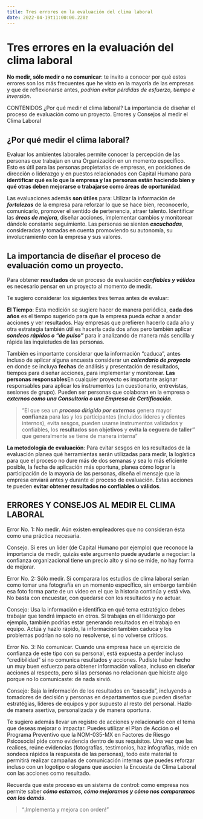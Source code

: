 ```yaml
---
title: Tres errores en la evaluación del clima laboral
date: 2022-04-19t11:00:00.220z
---
```

# Tres errores en la evaluación del clima laboral

**No medir, sólo medir o no comunicar**: te invito a conocer por qué estos errores son los más frecuentes que he visto en la mayoría de las empresas y que de reflexionarse antes, *podrían evitar pérdidas de esfuerzo, tiempo e inversión*.



CONTENIDOS
¿Por qué medir el clima laboral?
La importancia de diseñar el proceso de evaluación como un proyecto.
Errores y Consejos al medir el Clima Laboral

## ¿Por qué medir el clima laboral?

Evaluar los ambientes laborales permite conocer la percepción de las personas que trabajan en una Organización en un momento específico. Esto es útil para  las personas propietarias de empresas, en posiciones de dirección o liderazgo y en puestos relacionados con Capital Humano para **identificar qué es lo que la empresa y las personas están haciendo bien y qué otras deben mejorarse o trabajarse como áreas de oportunidad**.

Las evaluaciones además **son útiles** para:
Utilizar la información de ***fortalezas*** de la empresa para reforzar lo que se hace bien, reconocerlo, comunicarlo, promover el sentido de pertenencia, atraer talento. 
Identificar las ***áreas de mejora***, diseñar acciones, implementar cambios y monitorear dándole constante seguimiento.
Las personas se sienten ***escuchadas***, consideradas y tomadas en cuenta promoviendo su autonomía, su involucramiento con la empresa y sus valores.


## La importancia de diseñar el proceso de evaluación como un proyecto.

Para obtener **resultados** de un proceso de evaluación ***confiables y válidos*** es necesario pensar en un proyecto al momento de medir. 

Te sugiero considerar los siguientes tres temas antes de evaluar:

**El Tiempo**: Esta medición se sugiere hacer de manera periódica, **cada dos años** es el tiempo sugerido para que la empresa pueda echar a andar acciones y ver resultados. 
Hay empresas que prefieren hacerlo cada año y otra estrategia también útil  es hacerla cada dos años pero también aplicar ***sondeos rápidos o “de pulso”*** para ir analizando de manera más sencilla y rápida las inquietudes de las personas. 

También es importante considerar que la información “caduca”, antes incluso de aplicar alguna encuesta considerar un ***calendario de proyecto*** en donde se incluya **fechas** de análisis y presentación de resultados, tiempos para diseñar acciones, para implementar y monitorear. 
**Las personas responsables**En cualquier proyecto es importante asignar responsables para aplicar los instrumentos (un cuestionario, entrevistas, sesiones de grupo). Pueden ser personas que colaboran en la empresa o ***externos como una Consultoría o una Empresa de Certificación***. 

>  “El que sea un ***proceso dirigido por externos*** genera mayor **confianza** para las y los participantes (incluidos líderes y clientes internos), evita sesgos, pueden usarse instrumentos validados y confiables, los **resultados son objetivos** y **evita la ceguera de taller”** que generalmente se tiene de manera interna” 

**La metodología de evaluación**: Para evitar sesgos en los resultados de la evaluación planea qué herramientas serán utilizadas para medir, la logística para que el proceso no dure más de dos semanas y sea lo más eficiente posible,  la fecha de aplicación más oportuna, planea cómo lograr la participación de la mayoría de las personas, diseña el mensaje que la empresa enviará antes y durante el proceso de evaluación. Estas acciones te pueden **evitar obtener resultados no confiables o válidos**.  



## ERRORES Y CONSEJOS AL MEDIR EL CLIMA LABORAL


Error No. 1: No medir. Aún existen empleadores que no consideran ésta como una práctica necesaria.

Consejo. Si eres un líder (de Capital Humano por ejemplo) que reconoce la importancia de medir, quizás este argumento puede ayudarte a negociar:  la confianza organizacional tiene un precio alto y si no se mide, no hay forma de mejorar. 


Error No. 2: Sólo medir. Si comparara los estudios de clima laboral serían como tomar una fotografía en un momento específico, sin embargo también esa foto forma parte de un video en el que la historia continúa y está viva. No basta con encuestar, con quedarse con los resultados y no actuar.  

Consejo: Usa la información e identifica en qué tema estratégico debes trabajar que tendrá impacto en otros. Si trabajas en el liderazgo por ejemplo, también podrías estar generando resultados en el trabajo en equipo. 
Actúa y hazlo rápido, la información también caduca y los problemas podrían no solo no resolverse, si no volverse críticos. 


Error No. 3: No comunicar. Cuando una empresa hace un ejercicio de confianza de este tipo con su personal, está expuesta a perder incluso “credibilidad” si no comunica resultados y acciones. Pudiste haber hecho un muy buen esfuerzo para obtener información valiosa, incluso en diseñar acciones al respecto, pero si las personas no relacionan que hiciste algo porque no lo comunicaste: de nada sirvió.

Consejo: Baja la información de los resultados en “cascada”, incluyendo a tomadores de decisión y personas en departamentos que pueden diseñar estratégias, líderes de equipos y por supuesto al resto del personal. Hazlo de manera asertiva, personalizada y de manera oportuna. 

Te sugiero además llevar  un registro de acciones y relacionarlo  con el tema que deseas mejorar o impactar. Puedes utilizar el Plan de Acción o el Programa Preventivo que la NOM-035-MX en Factores de Riesgo Psicosocial  pide como evidencia dentro de sus requisitos. 
Una vez que las realices, reúne evidencias (fotografías, testimonios, haz infografías, mide en sondeos rápidos la respuesta de las personas), todo este material te permitirá realizar campañas de comunicación internas que puedes reforzar incluso con un logotipo o slogans que asocien la Encuesta de Clima Laboral con las acciones como resultado. 



Recuerda que este proceso es un sistema de control: como empresa nos permite saber ***cómo estamos, cómo mejoramos y cómo nos comparamos con los demás***. 
> “¡Implementa y mejora con orden!”
